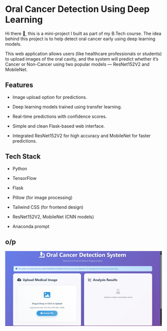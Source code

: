 # Oral Cancer Detection Using Deep Learning
Hi there 👋, this is a mini-project I built as part of my B.Tech course. The idea behind this project is to help detect oral cancer early using deep learning models.

This web application allows users (like healthcare professionals or students) to upload images of the oral cavity, and the system will predict whether it’s Cancer or Non-Cancer using two popular models — ResNet152V2 and MobileNet.

## Features

- Image upload option for predictions.

- Deep learning models trained using transfer learning.

- Real-time predictions with confidence scores.

- Simple and clean Flask-based web interface.

- Integrated ResNet152V2 for high accuracy and MobileNet for faster predictions.

## Tech Stack

- Python

- TensorFlow

- Flask

- Pillow (for image processing)

- Tailwind CSS (for frontend design)

- ResNet152V2, MobileNet (CNN models)

- Anaconda prompt

## o/p
![image](image.png)